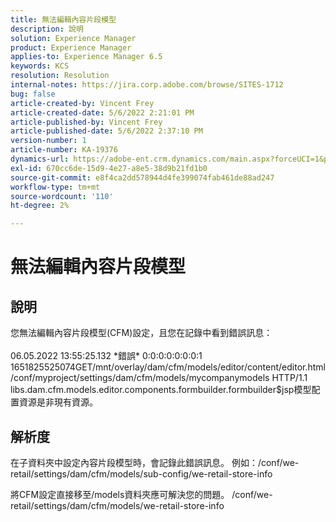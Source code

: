 ```yaml
---
title: 無法編輯內容片段模型
description: 說明
solution: Experience Manager
product: Experience Manager
applies-to: Experience Manager 6.5
keywords: KCS
resolution: Resolution
internal-notes: https://jira.corp.adobe.com/browse/SITES-1712
bug: false
article-created-by: Vincent Frey
article-created-date: 5/6/2022 2:21:01 PM
article-published-by: Vincent Frey
article-published-date: 5/6/2022 2:37:10 PM
version-number: 1
article-number: KA-19376
dynamics-url: https://adobe-ent.crm.dynamics.com/main.aspx?forceUCI=1&pagetype=entityrecord&etn=knowledgearticle&id=c91330bb-47cd-ec11-a7b5-6045bd00db25
exl-id: 670cc6de-15d9-4e27-a8e5-38d9b21fd1b0
source-git-commit: e8f4ca2dd578944d4fe399074fab461de88ad247
workflow-type: tm+mt
source-wordcount: '110'
ht-degree: 2%

---
```


# 無法編輯內容片段模型

## 說明


您無法編輯內容片段模型(CFM)設定，且您在記錄中看到錯誤訊息：
<br><br>06.05.2022 13:55:25.132 \*錯誤\* 0:0:0:0:0:0:0:1 1651825525074GET/mnt/overlay/dam/cfm/models/editor/content/editor.html/conf/myproject/settings/dam/cfm/models/mycompanymodels HTTP/1.1 libs.dam.cfm.models.editor.components.formbuilder.formbuilder$jsp模型配置資源是非現有資源。<br>

## 解析度


在子資料夾中設定內容片段模型時，會記錄此錯誤訊息。
例如：/conf/we-retail/settings/dam/cfm/models/sub-config/we-retail-store-info 

將CFM設定直接移至/models資料夾應可解決您的問題。
/conf/we-retail/settings/dam/cfm/models/we-retail-store-info
